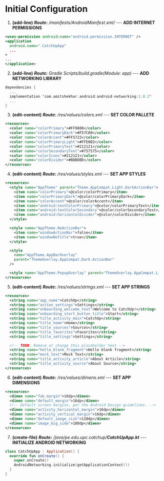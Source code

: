 # Initial Configuration

1) **(add-line)** ***Route:** /manifests/AndroidManifest.xml/* ---  **ADD INTERNET PERMISSIONS**
```xml
<uses-permission android:name="android.permission.INTERNET" />
<application
  android.name=".CatchUpApp"
  ...
>
...
</application>
```
2) **(add-line)** ***Route:** Gradle Scripts/build.gradle(Module: app)* ---  **ADD NETWORKING LIBRARY**
```kotlin
dependencies {
  ...
  implementation 'com.amitshekhar.android:android-networking:1.0.2'
  ...
}
```
3) **(edit-content)** ***Route:** /res/values/colors.xml* ---  **SET COLOR PALLETE**
```xml
<resources>
  <color name="colorPrimary">#FF9800</color>
  <color name="colorPrimaryDark">#F57C00</color>
  <color name="colorAccent">#FF5722</color>
  <color name="colorPrimaryLight">#FFE0B2</color>
  <color name="colorPrimaryText">#212121</color>
  <color name="colorSecondaryText">#757575</color>
  <color name="colorIcons">#212121</color>
  <color name="colorDivider">#BDBDBD</color>
</resources>
```
4) **(edit-content)** ***Route:** /res/values/styles.xml* ---  **SET APP STYLES**	
```xml
<resources>
  <style name="AppTheme" parent="Theme.AppCompat.Light.DarkActionBar">
    <item name="colorPrimary">@color/colorPrimary</item>
    <item name="colorPrimaryDark">@color/colorPrimaryDark</item>
    <item name="colorAccent">@color/colorAccent</item>
    <item name="android:textColorPrimary">@color/colorPrimaryText</item>
    <item name="android:textColorSecondary">@color/colorSecondaryText</item>
    <item name="android:horizontalDivider">@color/colorDivider</item>
  </style>

  <style name="AppTheme.NoActionBar">
    <item name="windowActionBar">false</item>
    <item name="windowNoTitle">true</item>
  </style>

  <style 
    name="AppTheme.AppBarOverlay"
    parent="ThemeOverlay.AppCompat.Dark.ActionBar"
  />

  <style name="AppTheme.PopupOverlay" parent="ThemeOverlay.AppCompat.Light" />
</resources>
```
5) **(edit-content)** ***Route:** /res/values/strings.xml* ---  **SET APP STRINGS**	
```xml
<resources>
  <string name="app_name">CatchUp</string>
  <string name="action_settings">Settings</string>
  <string name="onboarding_welcome_text">Welcome to CatchUp!</string>
  <string name="onboarding_start_button_title">Start</string>
  <string name="title_activity_main">CatchUp</string>
  <string name="title_home">Home</string>
  <string name="title_sources">Sources</string>
  <string name="title_favorites">Favorites</string>
  <string name="title_settings">Settings</string>

  <!-- TODO: Remove or change this placeholder text -->
  <string name="hello_blank_fragment">Hello blank fragment</string>
  <string name="mock_text">Mock Text</string>
  <string name="title_activity_article">About Article</string>
  <string name="title_activity_source">About Source</string>
</resources>
```
6) **(edit-content)** ***Route:** /res/values/dimens.xml* ---  **SET APP DIMENSIONS**
```xml
<resources>
  <dimen name="fab_margin">16dp</dimen>
  <dimen name="default_margin">16dp</dimen>
  <!-- Default screen margins, per the Android Design guidelines. -->
  <dimen name="activity_horizontal_margin">16dp</dimen>
  <dimen name="activity_vertical_margin">16dp</dimen>
  <dimen name="default_image_size">120dp</dimen>
  <dimen name="image_big_side">180dp</dimen>
</resources>
```
7) **(create-file)** ***Route:** /java/pe.edu.upc.catchup/**CatchUpApp.kt*** ---  **INITIALIZE ANDROID NETWORKING**	
```kotlin
class CatchUpApp : Application() {
  override fun onCreate() {
    super.onCreate()
    AndroidNetworking.initialize(getApplicationContext())
  }
}
```
